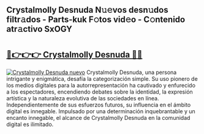 ## Crystalmolly Desnuda N𝚞𝚎vos desn𝚞dos filtr𝚊dos - Parts-kuk F𝚘tos vid𝚎o - C𝚘ntenido atr𝚊ctivo SxOGY

# <h2><a href="http://mbbj44k.tromn.icu/?c=Crystalmolly+Desnuda">🔗👉👉👉 Crystalmolly Desnuda 🔗🔗</a></h2>

[![Crystalmolly Desnuda nuevo](https://i.imgur.com/pEAQMta.gif)](http://mbbj44k.tromn.icu/?c=Crystalmolly+Desnuda)
Crystalmolly Desnuda, una persona intrigante y enigmática, desafía la categorización simple. Su uso pionero de los medios digitales para la autorrepresentación ha cautivado y enfurecido a los espectadores, encendiendo debates sobre la identidad, la expresión artística y la naturaleza evolutiva de las sociedades en línea. Independientemente de sus esfuerzos futuros, su influencia en el ámbito digital es innegable. Impulsado por una determinación inquebrantable y un encanto innegable, el alcance de Crystalmolly Desnuda en la comunidad digital es ilimitado.
